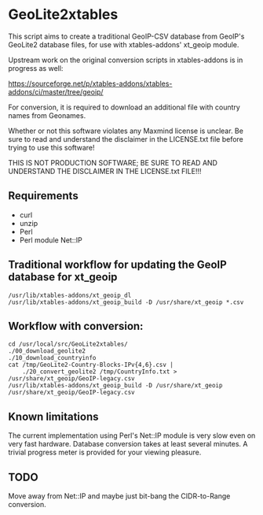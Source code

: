 # GeoLite2xtables

This script aims to create a traditional GeoIP-CSV database from GeoIP's
GeoLite2 database files, for use with xtables-addons' xt_geoip module.

Upstream work on the original conversion scripts in xtables-addons is in 
progress as well:

https://sourceforge.net/p/xtables-addons/xtables-addons/ci/master/tree/geoip/

For conversion, it is required to download an additional file with country
names from Geonames.

Whether or not this software violates any Maxmind license is unclear. Be sure
to read and understand the disclaimer in the LICENSE.txt file before trying
to use this software!

THIS IS NOT PRODUCTION SOFTWARE; BE SURE TO READ AND UNDERSTAND THE DISCLAIMER
IN THE LICENSE.txt FILE!!!

## Requirements

* curl
* unzip
* Perl
* Perl module Net::IP

## Traditional workflow for updating the GeoIP database for xt_geoip

```
/usr/lib/xtables-addons/xt_geoip_dl
/usr/lib/xtables-addons/xt_geoip_build -D /usr/share/xt_geoip *.csv
```

## Workflow with conversion:

```
cd /usr/local/src/GeoLite2xtables/
./00_download_geolite2
./10_download_countryinfo
cat /tmp/GeoLite2-Country-Blocks-IPv{4,6}.csv |
	./20_convert_geolite2 /tmp/CountryInfo.txt > /usr/share/xt_geoip/GeoIP-legacy.csv
/usr/lib/xtables-addons/xt_geoip_build -D /usr/share/xt_geoip /usr/share/xt_geoip/GeoIP-legacy.csv
```

## Known limitations

The current implementation using Perl's Net::IP module is very slow even on
very fast hardware. Database conversion takes at least several minutes. 
A trivial progress meter is provided for your viewing pleasure. 

## TODO

Move away from Net::IP and maybe just bit-bang the CIDR-to-Range conversion.

